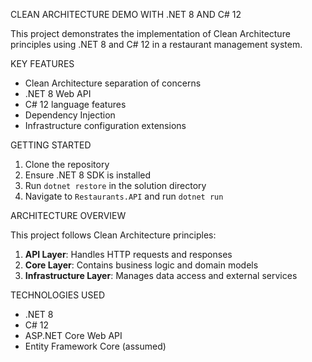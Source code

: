 CLEAN ARCHITECTURE DEMO WITH .NET 8 AND C# 12

This project demonstrates the implementation of Clean Architecture principles using .NET 8 and C# 12 in a restaurant management system.

KEY FEATURES

- Clean Architecture separation of concerns
- .NET 8 Web API
- C# 12 language features
- Dependency Injection
- Infrastructure configuration extensions

GETTING STARTED

1. Clone the repository
2. Ensure .NET 8 SDK is installed
3. Run `dotnet restore` in the solution directory
4. Navigate to `Restaurants.API` and run `dotnet run`

ARCHITECTURE OVERVIEW

This project follows Clean Architecture principles:

1. **API Layer**: Handles HTTP requests and responses
2. **Core Layer**: Contains business logic and domain models
3. **Infrastructure Layer**: Manages data access and external services

TECHNOLOGIES USED

- .NET 8
- C# 12
- ASP.NET Core Web API
- Entity Framework Core (assumed)